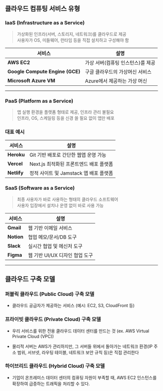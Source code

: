 ## 클라우드 컴퓨팅 서비스 유형

### IaaS (Infrastructure as a Service)

> 가상화된 인프라(서버, 스토리지, 네트워크)를 클라우드로 제공  
> 사용자가 OS, 미들웨어, 런타임 등을 직접 설치하고 구성해야 함

| 서비스                          | 설명                              |
| ------------------------------- | --------------------------------- |
| **AWS EC2**                     | 가상 서버(컴퓨팅 인스턴스)를 제공 |
| **Google Compute Engine (GCE)** | 구글 클라우드의 가상머신 서비스   |
| **Microsoft Azure VM**          | Azure에서 제공하는 가상 머신      |

>

---

### PaaS (Platform as a Service)

> 앱 실행 환경을 플랫폼 형태로 제공, 인프라 관리 불필요  
> 인프라, OS, 스케일링 등을 신경 쓸 필요 없이 앱만 배포

### 대표 예시

| 서비스      | 설명                                    |
| ----------- | --------------------------------------- |
| **Heroku**  | Git 기반 배포로 간단한 웹앱 운영 가능   |
| **Vercel**  | Next.js 최적화된 프론트엔드 배포 플랫폼 |
| **Netlify** | 정적 사이트 및 Jamstack 앱 배포 플랫폼  |

### SaaS (Software as a Service)

> 최종 사용자가 바로 사용하는 형태의 클라우드 소프트웨어  
> 사용자 입장에서 설치나 운영 없이 바로 사용 가능

| 서비스     | 설명                           |
| ---------- | ------------------------------ |
| **Gmail**  | 웹 기반 이메일 서비스          |
| **Notion** | 협업 메모/문서/DB 도구         |
| **Slack**  | 실시간 협업 및 메신저 도구     |
| **Figma**  | 웹 기반 UI/UX 디자인 협업 도구 |

---

## 클라우드 구축 모델

### 퍼블릭 클라우드 (Public Cloud) 구축 모델

- 클라우드 공급자가 제공하는 서비스 (예시: EC2, S3, CloudFront 등)

### 프라이빗 클라우드 (Private Cloud) 구축 모델

- 우리 서비스를 위한 전용 클라우드 데이터 센터를 만드는 것 (ex. AWS Virtual Private Cloud (VPC))

- 물리적 서버는 AWS가 관리하지만, 그 서버들 위에서 돌아가는 네트워크 환경(IP 주소 범위, 서브넷, 라우팅 테이블, 네트워크 보안 규칙 등)은 직접 관리한다

### 하이브리드 클라우드 (Hybrid Cloud) 구축 모델

- 기업이 온프레미스 데이터 센터의 컴퓨팅 자원이 부족할 때, AWS EC2 인스턴스를 확장하여 급증하는 트래픽을 처리할 수 있다.
